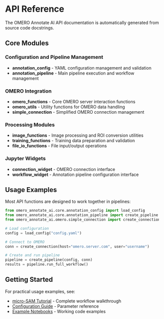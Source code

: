 # API Reference

The OMERO Annotate AI API documentation is automatically generated from source code docstrings.

## Core Modules

### Configuration and Pipeline Management
- **annotation_config** - YAML configuration management and validation
- **annotation_pipeline** - Main pipeline execution and workflow management

### OMERO Integration  
- **omero_functions** - Core OMERO server interaction functions
- **omero_utils** - Utility functions for OMERO data handling
- **simple_connection** - Simplified OMERO connection management

### Processing Modules
- **image_functions** - Image processing and ROI conversion utilities
- **training_functions** - Training data preparation and validation
- **file_io_functions** - File input/output operations

### Jupyter Widgets
- **connection_widget** - OMERO connection interface
- **workflow_widget** - Annotation pipeline configuration interface

## Usage Examples

Most API functions are designed to work together in pipelines:

```python
from omero_annotate_ai.core.annotation_config import load_config
from omero_annotate_ai.core.annotation_pipeline import create_pipeline
from omero_annotate_ai.omero.simple_connection import create_connection

# Load configuration
config = load_config("config.yaml")

# Connect to OMERO
conn = create_connection(host="omero.server.com", user="username")

# Create and run pipeline
pipeline = create_pipeline(config, conn)
results = pipeline.run_full_workflow()
```

## Getting Started

For practical usage examples, see:
- [micro-SAM Tutorial](../tutorials/microsam-annotation-pipeline.md) - Complete workflow walkthrough
- [Configuration Guide](../configuration.md) - Parameter reference
- [Example Notebooks](../../notebooks/) - Working code examples
